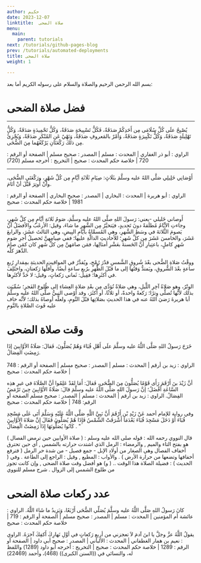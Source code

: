 ```yaml
---
author: حكيم
date: 2023-12-07
linktitle:  صلاة الضحى
menu:
  main:
    parent: tutorials
next: /tutorials/github-pages-blog
prev: /tutorials/automated-deployments
title: صلاة الضحى
weight: 1

---
```


بسم الله الرحمن الرحيم والصلاة والسلام على 
رسوله الكريم أما بعد:  
 


# فضل صلاة الضحى 

---

يُصْبِحُ علَى كُلِّ سُلَامَى مِن أَحَدِكُمْ صَدَقَةٌ، فَكُلُّ تَسْبِيحَةٍ صَدَقَةٌ، وَكُلُّ تَحْمِيدَةٍ صَدَقَةٌ، وَكُلُّ تَهْلِيلَةٍ صَدَقَةٌ، وَكُلُّ تَكْبِيرَةٍ صَدَقَةٌ، وَأَمْرٌ بالمَعروفِ صَدَقَةٌ، وَنَهْيٌ عَنِ المُنْكَرِ صَدَقَةٌ، وَيُجْزِئُ مِن ذلكَ رَكْعَتَانِ يَرْكَعُهُما مِنَ الضُّحَى.


الراوي : أبو ذر الغفاري | المحدث : مسلم | المصدر : صحيح مسلم | الصفحة أو الرقم : 720 | خلاصة حكم المحدث :  صحيح | التخريج : أخرجه مسلم (720)

---
أَوْصَانِي خَلِيلِي صَلَّى اللهُ عليه وسلَّمَ بثَلَاثٍ: صِيَامِ ثَلَاثَةِ أيَّامٍ مِن كُلِّ شَهْرٍ، ورَكْعَتَيِ الضُّحَى، وأَنْ أُوتِرَ قَبْلَ أنْ أنَامَ.


الراوي : أبو هريرة | المحدث : البخاري | المصدر : صحيح البخاري | الصفحة أو الرقم : 1981 | خلاصة حكم المحدث : صحيح

---
أَوصاني خَليلي -يعني: رَسولَ اللهِ صلَّى اللهُ عليه وسلَّمَ، صَومُ ثَلاثةِ أيَّامٍ مِن كلِّ شَهرٍ، وجاءتِ الأيَّامُ مُطلَقةً دونَ تَحديدٍ، فيَتخيَّرُ مِن الشَّهرِ ما شاءَ، وقيل: الأرغَبُ والأفضَلُ أنْ يَصومَ الثَّلاثةَ في وسَطِ الشَّهرِ، وهي المُسمَّاةُ بأيَّامِ البِيضِ، وهي الثالثَ عشَرَ، والرابعَ عَشَرَ، والخامسَ عَشَرَ مِن كلِّ شَهرٍ؛ للأحاديثِ الدالَّةِ عليها؛ ففي صِيامِهنَّ تَحصيلُ أجرِ صَومِ شَهرٍ كاملٍ، باعتِبارِ أنَّ الحَسنةَ بعَشْرِ أمثالِها، فمَن صامَهنَّ مِن كلِّ شَهرٍ كان كمَن صامَ الدَّهرَ كلَّه.

ووقْتُ صَلاةِ الضُّحى بعْدَ شُروقِ الشَّمسِ قدْرَ رُمْحٍ، ويُقدَّرُ في المواقيتِ الحديثةِ بمِقدارِ رُبعِ ساعةٍ بعْدَ الشُّروقِ، ويَمتدُّ وَقتُها إلى ما قبْلَ الظُّهرِ برُبعِ ساعةٍ أيضًا، وأقلُّها رَكعتانِ، واختُلِفَ في أكثَرِها؛ فقِيل: ثَماني رَكعاتٍ، وقيل: لا حَدَّ لأكثَرِها.

الوِتْرُ، وهو صَلاةُ آخِرِ اللَّيلِ، وهي صَلاةٌ تُؤدَّى مِن بعْدِ صَلاةِ العِشاءِ إلى طُلوعِ الفَجرِ؛ سُمِّيَت بذلك لأنَّها تُصلَّى وِترًا؛ رَكعةً واحدةً، أو ثلاثًا، أو أكثَرَ، وقد أَوْصى النبيُّ صلَّى اللهُ عليه وسلَّمَ أبا هريرةَ رَضيَ اللهُ عنه في هذا الحديثِ بصَلاتِها قبْلَ النَّومِ، ولعلَّه أوصاهُ بذلك؛ لأنَّه خاف عليه فَوتَ الصَّلاةِ بالنَّومِ




# وقت صلاة الضحى

خَرَجَ رَسولُ اللهِ صَلَّى اللَّهُ عليه وسلَّمَ علَى أَهْلِ قُبَاءَ
وَهُمْ يُصَلُّونَ، فَقالَ: صَلَاةُ الأوَّابِينَ إذَا رَمِضَتِ الفِصَالُ.
\
\
الراوي : زيد بن أرقم | المحدث : مسلم | المصدر : صحيح مسلم | الصفحة أو الرقم : 748 | خلاصة حكم المحدث :  صحيح


 

أنَّ زَيْدَ بنَ أَرْقَمَ رَأَى قَوْمًا يُصَلُّونَ مِنَ الضُّحَى، فَقالَ: أَمَا لقَدْ عَلِمُوا أنَّ الصَّلَاةَ في غيرِ هذِه السَّاعَةِ أَفْضَلُ؛ إنَّ رَسولَ اللهِ صَلَّى اللَّهُ عليه وسلَّمَ قالَ: صَلَاةُ الأوَّابِينَ حِينَ تَرْمَضُ الفِصَالُ.
الراوي : زيد بن أرقم | المحدث : مسلم | المصدر : صحيح مسلم
الصفحة أو الرقم: 748 | خلاصة حكم المحدث : صحيح



وفي رواية للإمام أحمد عَنْ زَيْدِ بْنِ أَرْقَمَ أَنَّ نَبِيَّ اللَّهِ صَلَّى اللَّهُ عَلَيْهِ وَسَلَّمَ أَتَى عَلَى مَسْجِدِ قُبَاءَ أَوْ دَخَلَ مَسْجِدَ قُبَاءَ بَعْدَمَا أَشْرَقَتْ الشَّمْسُ فَإِذَا هُمْ يُصَلُّونَ فَقَالَ إِنَّ صَلاةَ الأَوَّابِينَ كَانُوا يُصَلُّونَهَا إِذَا رَمِضَتْ الْفِصَالُ . "

قال النووي رحمه الله : قوله صلى الله عليه وسلم : ( صلاة الأوابين حين ترمض الفصال ) هو بفتح التاء والميم , والرمضاء : الرمل الذي اشتدت حرارته بالشمس , أي حين تحترق أخفاف الفصال وهي الصغار من أولاد الإبل - جمع فصيل - من شدة حر الرمل ( فترفع أخفافها وتضعها من حرارة الأرض ) . والأواب : المطيع , وقيل : الراجع إلى الطاعة . وفي ( الحديث )  : فضيلة الصلاة هذا الوقت .. ( و) هو أفضل وقت صلاة الضحى , وإن كانت تجوز من طلوع الشمس إلى الزوال . شرح مسلم للنووي







# عدد ركعات صلاة الضحى 

كانَ رَسولُ اللهِ صَلَّى اللَّهُ عليه وسلَّمَ يُصَلِّي الضُّحَى أَرْبَعًا، وَيَزِيدُ ما شَاءَ اللَّهُ.
الراوي : عائشة أم المؤمنين | المحدث : مسلم | المصدر : صحيح مسلم | الصفحة أو الرقم : 719 | خلاصة حكم المحدث : صحيح 


يقولُ اللَّهُ عزَّ وجلَّ يا ابنَ آدمَ لاَ تعجزني من أربعِ رَكعاتٍ في أوَّلِ نَهارِكَ أَكفِكَ آخرَهُ.
الراوي : نعيم بن همار الغطفاني | المحدث : الألباني | المصدر : صحيح أبي داود | الصفحة أو الرقم : 1289 | خلاصة حكم المحدث : صحيح | التخريج : أخرجه أبو داود (1289) واللفظ له، والنسائي في ((السنن الكبرى)) (468)، وأحمد (22469)




<!--stackedit_data:
eyJoaXN0b3J5IjpbMTUyOTI2NjI0N119
-->